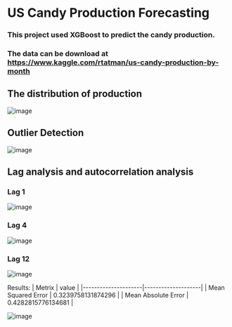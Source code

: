 # US Candy Production Forecasting

### This project used XGBoost to predict the candy production.

### The data can be download at https://www.kaggle.com/rtatman/us-candy-production-by-month

## The distribution of production
![image](https://github.com/samueljsluo/CandyProductionForecasting/blob/main/data/Production%20Distribution.png)

## Outlier Detection
![image](https://github.com/samueljsluo/CandyProductionForecasting/blob/main/data/Outlier%20Detection.png)

## Lag analysis and autocorrelation analysis

### Lag 1
![image](https://github.com/samueljsluo/CandyProductionForecasting/blob/main/data/lag_1.PNG)

### Lag 4
![image](https://github.com/samueljsluo/CandyProductionForecasting/blob/main/data/lag_4.PNG)

### Lag 12
![image](https://github.com/samueljsluo/CandyProductionForecasting/blob/main/data/lag_12.PNG)

Results:
| Metrix              | value              |
|---------------------|--------------------|
| Mean Squared Error  | 0.3239758131874296 |
| Mean Absolute Error | 0.4282815776134681 |

![image](https://github.com/samueljsluo/CandyProductionForecasting/blob/main/data/forcasting.png)